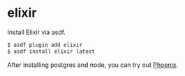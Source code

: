 # elixir

Install Elixir via asdf.

```bash
$ asdf plugin add elixir
$ asdf install elixir latest
```

After installing postgres and node, you can try out
[Phoenix](https://hexdocs.pm/phoenix/overview.html#content).
